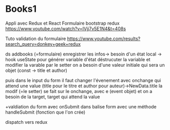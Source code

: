 # Books1
Appli avec Redux et React
Formulaire bootstrap redux https://www.youtube.com/watch?v=IVjj7v5E1N4&t=408s

Tuto validation du formulaire https://www.youtube.com/results?search_query=donkey+geek+redux

ds addbooks (=formulaire) enregistrer les infos-> besoin d'un état local -> hook useState pour générer variable d'état déstrucuter la variable et modifier la varable par le setter on a besoin d'une valeur initiale qui sera un objet (const -> title et author)

puis dans le input du form il faut changer l'évenement avec onchange qui attend une value (title pour le titre et author pour auteur)->NewData.title la modif (=le setter) se fait sur le onchange, avec e (event objet) et on a besoin de la target, target qui attend la value

+valdiation du form avec onSubmit dans balise form avec une méthode handleSubmit (fonction que l'on crée)

dispatch vers redux
